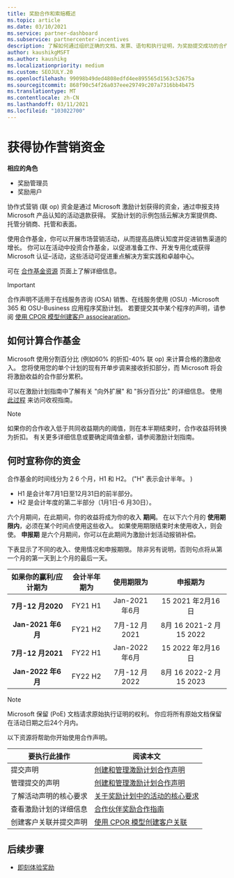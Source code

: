 ```yaml
---
title: 奖励合作和索赔概述
ms.topic: article
ms.date: 03/10/2021
ms.service: partner-dashboard
ms.subservice: partnercenter-incentives
description: 了解如何通过组织正确的文档、发票、语句和执行证明，为奖励提交成功的合作声明。
author: kaushikgMSFT
ms.author: kaushikg
ms.localizationpriority: medium
ms.custom: SEOJULY.20
ms.openlocfilehash: 99098b49ded4808edfd4ee895565d1563c52675a
ms.sourcegitcommit: 868f90c54f26a037eee29749c207a7316bb4b475
ms.translationtype: MT
ms.contentlocale: zh-CN
ms.lasthandoff: 03/11/2021
ms.locfileid: "103022700"
---
```

# <a name="earn-cooperative-marketing-funds"></a>获得协作营销资金

**相应的角色**

- 奖励管理员
- 奖励用户

协作式营销 (联 op) 资金是通过 Microsoft 激励计划获得的资金，通过申报支持 Microsoft 产品认知的活动退款获得。 奖励计划的示例包括云解决方案提供商、托管分销商、托管和表面。

使用合作基金，你可以开展市场营销活动，从而提高品牌认知度并促进销售渠道的增长。 你可以在活动中投资合作基金，以促进准备工作、开发专用化或获得 Microsoft 认证–活动，这些活动可促进重点解决方案实践和卓越中心。

可在 [合作基金资源](https://partner.microsoft.com/asset/collection/co-op-funds-resources#/) 页面上了解详细信息。

>[!Important]
>合作声明不适用于在线服务咨询 (OSA) 销售、在线服务使用 (OSU) -Microsoft 365 和 OSU-Business 应用程序奖励计划。 若要提交其中某个程序的声明，请参阅 [使用 CPOR 模型创建客户 associearation](submit-osa-claim.md)。

## <a name="how-co-op-funds-are-calculated"></a>如何计算合作基金

Microsoft 使用分割百分比 (例如60% 的折扣-40% 联 op) 来计算合格的激励收入。 您将使用您的单个计划的现有开单步调来接收折扣部分，而 Microsoft 将会将激励收益的合作部分累积。

可以在激励计划指南中了解有关 "向外扩展" 和 "拆分百分比" 的详细信息。 使用 [此过程](incentives-determined-your-program-eligibility.md) 来访问收视指南。

>[!NOTE]
>如果你的合作收入低于共同收益期内的阈值，则在本半期结束时，合作收益将转换为折扣。 有关更多详细信息或要确定阈值金额，请参阅激励计划指南。

## <a name="when-to-claim-your-funds"></a>何时宣称你的资金

合作基金的时间线分为 2 6 个月，H1 和 H2。  ("H" 表示会计半年。 ) 

- H1 是会计年7月1日至12月31日的前半部分。
- H2 是会计年度的第二半部分（1月1日-6 月30日）。

六个月期间，在此期间，你的收益将成为你的收入 **期间**。 在以下六个月的 **使用期限内**，必须在某个时间点使用这些收入。 如果使用期限结束时未使用收入，则会使。 **申报期** 是六个月期间，你可以在此期间为激励计划活动报销补偿。

下表显示了不同的收入、使用情况和申报期限。 除非另有说明，否则句点将从第一个月的第一天到上个月的最后一天。

|  如果你的赢利/应计期为  |会计半年期为  |  使用期限为  |  申报期为  |
| :-----------: | :-----------: | :-----------: | :-----------: |
|**7月-12 月2020**| FY21 H1  |  Jan-2021 年6月  |  15 2021 年2月16日  |
|**Jan-2021 年6月** |  FY21 H2  |  7月-12 月2021  |  8月 16 2021-2 月 15 2022  |
|**7月-12 月2021**|  FY22 H1  |  Jan-2022 年6月  |  15 2022 年2月16日  |
|**Jan-2022 年6月** |  FY22 H2  |  7月-12 月2022  |  8月 16 2022-2 月 15 2023  |

>[!NOTE]
>Microsoft 保留 (PoE) 文档请求原始执行证明的权利。 你应将所有原始文档保留在活动日期之后24个月内。

以下资源将帮助你开始使用合作声明。

| 要执行此操作 | 阅读本文 |
| ------ | ----------- |
| 提交声明 |  [创建和管理激励计划合作声明](create-incentives-claims.md)  |
| 管理提交的声明 | [创建和管理激励计划合作声明](create-incentives-claims.md)    |
| 了解活动声明的核心要求 | [关于奖励计划中的活动的核心要求](core-requirements.md)   |
| 查看激励计划的详细信息 | [合作伙伴奖励合作指南](https://assetsprod.microsoft.com/co-op-guidebook.pdf)  |
| 创建客户关联并提交声明 | [使用 CPOR 模型创建客户关联](submit-osa-claim.md)   |

## <a name="next-steps"></a>后续步骤

- [即刻体验奖励](incentives-get-started-intro.md)
